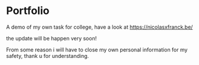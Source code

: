 # Portfolio

A demo of my own task for college, have a look at https://nicolasxfranck.be/

the update will be happen very soon!

From some reason i will have to close my own personal information for my safety, thank u for understanding.
